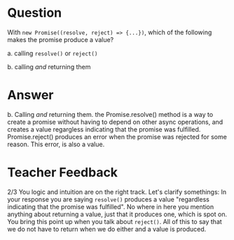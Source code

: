 # Question
With `new Promise((resolve, reject) => {...})`, which of the following makes the promise produce a value?

a. calling `resolve()` or `reject()`

b. calling *and* returning them

# Answer
b. Calling *and* returning them. the Promise.resolve() method is a way to create a promise without having to depend on other async operations, and creates a value regargless indicating that the promise was fulfilled. Promise.reject() produces an error when the promise was rejected for some reason. This error, is also a value. 

# Teacher Feedback
2/3
You logic and intuition are on the right track. Let's clarify somethings:
In your response you are saying `resolve()` produces a value "regardless indicating that the promise was fulfilled". No where in here you mention anything about returning a value, just that it produces one, which is spot on.
You bring this point up when you talk about `reject()`. All of this to say that we do not have to return when we do either and a value is produced.
